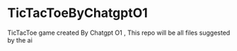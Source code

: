 # TicTacToeByChatgptO1
TicTacToe game created By Chatgpt O1 , This repo will be all files suggested by the ai
